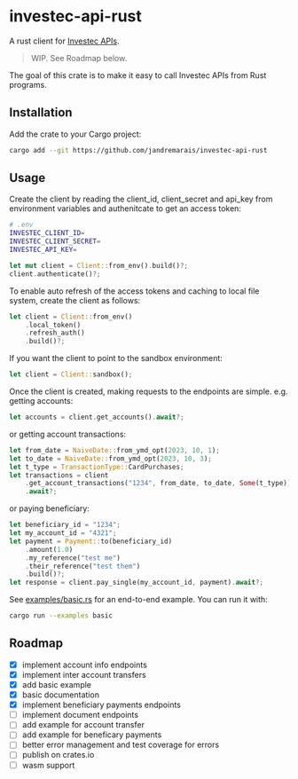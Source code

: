 # investec-api-rust
A rust client for [Investec APIs](https://developer.investec.com/za/api-products/documentation/SA_PB_Account_Information#section/Introduction).

> WIP. See Roadmap below.

The goal of this crate is to make it easy to call Investec APIs from Rust programs.

## Installation

Add the crate to your Cargo project:
```sh
cargo add --git https://github.com/jandremarais/investec-api-rust
```

## Usage

Create the client by reading the client_id, client_secret and api_key from environment variables and authenitcate to get an access token:

```sh
# .env
INVESTEC_CLIENT_ID=
INVESTEC_CLIENT_SECRET=
INVESTEC_API_KEY=
```

```rust
let mut client = Client::from_env().build()?;
client.authenticate()?;
````

To enable auto refresh of the access tokens and caching to local file system, create the client as follows:

```rust
let client = Client::from_env()
    .local_token()
    .refresh_auth()
    .build()?;
```

If you want the client to point to the sandbox environment:

```rust
let client = Client::sandbox();
```

Once the client is created, making requests to the endpoints are simple.
e.g. getting accounts:

```rust
let accounts = client.get_accounts().await?;
```

or getting account transactions:

```rust
let from_date = NaiveDate::from_ymd_opt(2023, 10, 1);
let to_date = NaiveDate::from_ymd_opt(2023, 10, 3);
let t_type = TransactionType::CardPurchases;
let transactions = client
    .get_account_transactions("1234", from_date, to_date, Some(t_type))
    .await?;
```

or paying beneficiary:

```rust
let beneficiary_id = "1234";
let my_account_id = "4321";
let payment = Payment::to(beneficiary_id)
    .amount(1.0)
    .my_reference("test me")
    .their_reference("test them")
    .build()?;
let response = client.pay_single(my_account_id, payment).await?;
```

See [examples/basic.rs](examples/basic.rs) for an end-to-end example.
You can run it with:
```sh
cargo run --examples basic
```

## Roadmap

- [x] implement account info endpoints
- [x] implement inter account transfers
- [x] add basic example
- [x] basic documentation
- [x] implement beneficiary payments endpoints
- [ ] implement document endpoints
- [ ] add example for account transfer
- [ ] add example for beneficary payments
- [ ] better error management and test coverage for errors
- [ ] publish on crates.io
- [ ] wasm support
